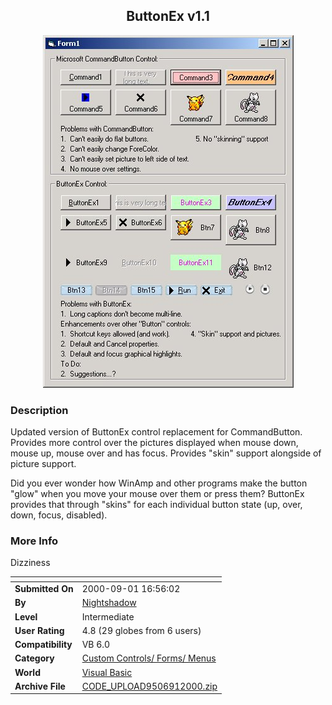 ﻿<div align="center">

## ButtonEx v1\.1

<img src="PIC20009117429680.jpg">
</div>

### Description

Updated version of ButtonEx control replacement for CommandButton. Provides more control over the pictures displayed when mouse down, mouse up, mouse over and has focus. Provides "skin" support alongside of picture support.

Did you ever wonder how WinAmp and other programs make the button "glow" when you move your mouse over them or press them? ButtonEx provides that through "skins" for each individual button state (up, over, down, focus, disabled).
 
### More Info
 
Dizziness


<span>             |<span>
---                |---
**Submitted On**   |2000-09-01 16:56:02
**By**             |[Nightshadow](https://github.com/Planet-Source-Code/PSCIndex/blob/master/ByAuthor/nightshadow.md)
**Level**          |Intermediate
**User Rating**    |4.8 (29 globes from 6 users)
**Compatibility**  |VB 6\.0
**Category**       |[Custom Controls/ Forms/  Menus](https://github.com/Planet-Source-Code/PSCIndex/blob/master/ByCategory/custom-controls-forms-menus__1-4.md)
**World**          |[Visual Basic](https://github.com/Planet-Source-Code/PSCIndex/blob/master/ByWorld/visual-basic.md)
**Archive File**   |[CODE\_UPLOAD9506912000\.zip](https://github.com/Planet-Source-Code/nightshadow-buttonex-v1-1__1-11170/archive/master.zip)








